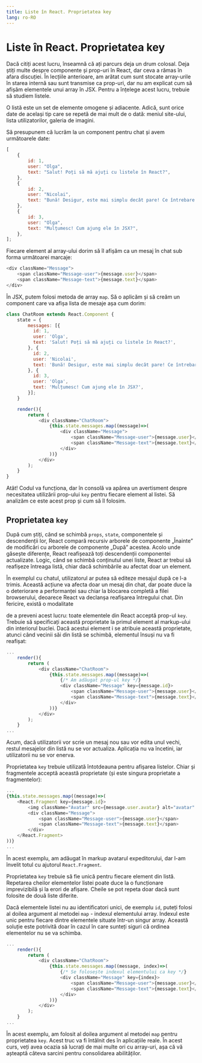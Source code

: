 ```yaml
---
title: Liste în React. Proprietatea key
lang: ro-RO
---
```


# Liste în React. Proprietatea key

Dacă citiți acest lucru, înseamnă că ați parcurs deja un drum colosal. Deja știți multe despre componente și prop-uri în React, dar ceva a rămas în afara discuției. În lecțiile anterioare, am arătat cum sunt stocate array-urile în starea internă sau sunt transmise ca prop-uri, dar nu am explicat cum să afișăm elementele unui array în JSX. Pentru a înțelege acest lucru, trebuie să studiem listele.

O listă este un set de elemente omogene și adiacente. Adică, sunt orice date de același tip care se repetă de mai mult de o dată: meniul site-ului, lista utilizatorilor, galeria de imagini.

Să presupunem că lucrăm la un component pentru chat și avem următoarele date:

```javascript
[
	{
		id: 1,
		user: "Olga",
		text: "Salut! Poți să mă ajuți cu listele în React?",
	},
	{
		id: 2,
		user: "Nicolai",
		text: "Bună! Desigur, este mai simplu decât pare! Ce întrebare ai?",
	},
	{
		id: 3,
		user: "Olga",
		text: "Mulțumesc! Cum ajung ele în JSX?",
	},
];
```

Fiecare element al array-ului dorim să îl afișăm ca un mesaj în chat sub forma următoarei marcaje:

```javascript
<div className="Message">
	<span className="Message-user">{message.user}</span>
	<span className="Message-text">{message.text}</span>
</div>
```

În JSX, putem folosi metoda de array `map`. Să o aplicăm și să creăm un component care va afișa lista de mesaje așa cum dorim:

```javascript
class ChatRoom extends React.Component {
    state = {
        messages: [{
          id: 1,
          user: 'Olga',
          text: 'Salut! Poți să mă ajuți cu listele în React?',
        }, {
          id: 2,
          user: 'Nicolai',
          text: 'Bună! Desigur, este mai simplu decât pare! Ce întrebare ai?',
        }, {
          id: 3,
          user: 'Olga',
          text: 'Mulțumesc! Cum ajung ele în JSX?',
        }];
    }

    render(){
        return (
            <div className="ChatRoom">
                {this.state.messages.map((message)=>(
                    <div className="Message">
                        <span className="Message-user">{message.user}</span>
                        <span className="Message-text">{message.text}</span>
                    </div>
                ))}
            </div>
        );
    }
}
```

Atât! Codul va funcționa, dar în consolă va apărea un avertisment despre necesitatea utilizării prop-ului `key` pentru fiecare element al listei. Să analizăm ce este acest prop și cum să îl folosim.

## Proprietatea `key`

După cum știți, când se schimbă `props`, `state`, componentele și descendenții lor, React compară recursiv arborele de componente „Înainte” de modificări cu arborele de componente „După” acestea. Acolo unde găsește diferențe, React reafișează toți descendenții componentei actualizate. Logic, când se schimbă conținutul unei liste, React ar trebui să reafișeze întreaga listă, chiar dacă schimbările au afectat doar un element.

În exemplul cu chatul, utilizatorul ar putea să editeze mesajul după ce l-a trimis. Această acțiune va afecta doar un mesaj din chat, dar poate duce la o deteriorare a performanței sau chiar la blocarea completă a filei browserului, deoarece React va declanșa reafișarea întregului chat. Din fericire, există o modalitate

de a preveni acest lucru: toate elementele din React acceptă prop-ul `key`. Trebuie să specificați această proprietate la primul element al markup-ului din interiorul buclei. Dacă acestui element i se atribuie această proprietate, atunci când vecinii săi din listă se schimbă, elementul însuși nu va fi reafișat:

```javascript
...
    render(){
        return (
            <div className="ChatRoom">
                {this.state.messages.map((message)=>(
                    {/* Am adăugat prop-ul key */}
                    <div className="Message" key={message.id}>
                        <span className="Message-user">{message.user}</span>
                        <span className="Message-text">{message.text}</span>
                    </div>
                ))}
            </div>
        );
    }
...
```

Acum, dacă utilizatorii vor scrie un mesaj nou sau vor edita unul vechi, restul mesajelor din listă nu se vor actualiza. Aplicația nu va încetini, iar utilizatorii nu se vor enerva.

Proprietatea `key` trebuie utilizată întotdeauna pentru afișarea listelor. Chiar și fragmentele acceptă această proprietate (și este singura proprietate a fragmentelor):

```javascript
...
{this.state.messages.map((message)=>(
    <React.Fragment key={message.id}>
        <img className="Avatar" src={message.user.avatar} alt="avatar" />
        <div className="Message">
            <span className="Message-user">{message.user}</span>
            <span className="Message-text">{message.text}</span>
        </div>
    </React.Fragment>
))}
...
```

În acest exemplu, am adăugat în markup avatarul expeditorului, dar l-am învelit totul cu ajutorul `React.Fragment`.

Proprietatea `key` trebuie să fie unică pentru fiecare element din listă. Repetarea cheilor elementelor listei poate duce la o funcționare imprevizibilă și la erori de afișare. Cheile se pot repeta doar dacă sunt folosite de două liste diferite.

Dacă elementele listei nu au identificatori unici, de exemplu `id`, puteți folosi al doilea argument al metodei `map` - indexul elementului array. Indexul este unic pentru fiecare dintre elementele situate într-un singur array. Această soluție este potrivită doar în cazul în care sunteți siguri că ordinea elementelor nu se va schimba.

```javascript
...
    render(){
        return (
            <div className="ChatRoom">
                {this.state.messages.map((message, index)=>(
                    {/* Se folosește indexul elementului ca key */}
                    <div className="Message" key={index}>
                        <span className="Message-user">{message.user}</span>
                        <span className="Message-text">{message.text}</span>
                    </div>
                ))}
            </div>
        );
    }
...
```

În acest exemplu, am folosit al doilea argument al metodei `map` pentru proprietatea `key`. Acest truc va fi întâlnit des în aplicațiile reale. În acest curs, veți avea ocazia să lucrați de mai multe ori cu array-uri, așa că vă așteaptă câteva sarcini pentru consolidarea abilităților.

